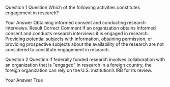 Question 1
Question
Which of the following activities constitutes engagement in research?

Your Answer Obtaining informed consent and conducting research interviews.
Result Correct
Comment
If an organization obtains informed consent and conducts research interviews it is engaged in research. Providing potential subjects with information, obtaining permission, or providing prospective subjects about the availability of the research are not considered to constitute engagement in research.

Question 2
Question
If federally funded research involves collaboration with an organization that is "engaged" in research in a foreign country, the foreign organization can rely on the U.S. institution’s IRB for its review.

Your Answer True

